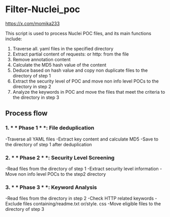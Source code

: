 # Filter-Nuclei_poc
https://x.com/momika233

This script is used to process Nuclei POC files, and its main functions include:

1. Traverse all. yaml files in the specified directory
2. Extract partial content of requests: or http: from the file
3. Remove annotation content
4. Calculate the MD5 hash value of the content
5. Deduce based on hash value and copy non duplicate files to the directory of step 1
6. Extract the security level of POC and move non info level POCs to the directory in step 2
7. Analyze the keywords in POC and move the files that meet the criteria to the directory in step 3

## Process flow

### 1. * * Phase 1 * *: File deduplication
-Traverse all YAML files
-Extract key content and calculate MD5
-Save to the directory of step 1 after deduplication

### 2. * * Phase 2 * *: Security Level Screening
-Read files from the directory of step 1
-Extract security level information
-Move non info level POCs to the step2 directory

### 3. * * Phase 3 * *: Keyword Analysis
-Read files from the directory in step 2
-Check HTTP related keywords
-Exclude files containing/readme.txt or/style. css
-Move eligible files to the directory of step 3

